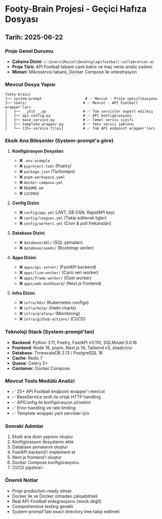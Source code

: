 # Footy-Brain Projesi - Geçici Hafıza Dosyası
## Tarih: 2025-06-22

### Proje Genel Durumu
- **Çalışma Dizini**: `c:\Users\Mazzel\Desktop\apifootball-collabration-ai`
- **Proje Türü**: API Football tabanlı canlı bahis ve maç verisi analiz sistemi
- **Mimari**: Mikroservis tabanlı, Docker Compose ile orkestrasyon

### Mevcut Dosya Yapısı
```
footy-brain/
├── system-prompt                    # ✅ Mevcut - Proje spesifikasyonu
├── tools/                          # ✅ Mevcut - API Football wrapper'ları
│   ├── __init__.py                 # ✅ Tüm servisler export edilmiş
│   ├── api_config.py               # ✅ API konfigürasyonu
│   ├── base_service.py             # ✅ Temel servis sınıfı
│   ├── template_wrapper.py         # ✅ Yeni servis şablonu
│   └── [25+ service files]         # ✅ Tüm API endpoint wrapper'ları
```

### Eksik Ana Bileşenler (System-prompt'a göre)
1. **Konfigürasyon Dosyaları**:
   - ❌ `.env.example`
   - ❌ `pyproject.toml` (Poetry)
   - ❌ `package.json` (Turborepo)
   - ❌ `pnpm-workspace.yaml`
   - ❌ `docker-compose.yml`
   - ❌ `README.md`
   - ❌ `LICENSE`

2. **Config Dizini**:
   - ❌ `config/app.yml` (JWT, DB DSN, RapidAPI key)
   - ❌ `config/leagues.yml` (Takip edilecek ligler)
   - ❌ `config/workers.yml` (Cron & poll frekansları)

3. **Database Dizini**:
   - ❌ `database/ddl/` (SQL şemaları)
   - ❌ `database/seeds/` (Bootstrap veriler)

4. **Apps Dizini**:
   - ❌ `apps/api-server/` (FastAPI backend)
   - ❌ `apps/live-worker/` (Canlı veri worker)
   - ❌ `apps/frame-worker/` (Özet worker)
   - ❌ `apps/web-dashboard/` (Next.js frontend)

5. **Infra Dizini**:
   - ❌ `infra/k8s/` (Kubernetes configs)
   - ❌ `infra/helm/` (Helm charts)
   - ❌ `infra/grafana/` (Monitoring)
   - ❌ `infra/github-actions/` (CI/CD)

### Teknoloji Stack (System-prompt'tan)
- **Backend**: Python 3.11, Poetry, FastAPI ≥0.110, SQLModel 0.0.16
- **Frontend**: Node 18, pnpm, Next.js 14, Tailwind v3, shadcn/ui
- **Database**: TimescaleDB 2.13 / PostgreSQL 16
- **Cache**: Redis 7
- **Queue**: Celery 5+
- **Container**: Docker Compose

### Mevcut Tools Modülü Analizi
- ✅ 25+ API Football endpoint wrapper'ı mevcut
- ✅ BaseService sınıfı ile ortak HTTP handling
- ✅ APIConfig ile konfigürasyon yönetimi
- ✅ Error handling ve rate limiting
- ✅ Template wrapper yeni servisler için

### Sonraki Adımlar
1. Eksik ana dizin yapısını oluştur
2. Konfigürasyon dosyalarını ekle
3. Database şemalarını oluştur
4. FastAPI backend'i implement et
5. Next.js frontend'i oluştur
6. Docker Compose konfigürasyonu
7. CI/CD pipeline'ı

### Önemli Notlar
- Proje production-ready olmalı
- Docker ile ve Docker olmadan çalışabilmeli
- Real API-Football entegrasyonu (mock değil)
- Comprehensive testing gerekli
- System-prompt'taki exact directory tree takip edilmeli
